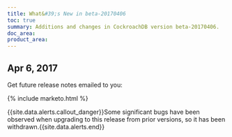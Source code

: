 ```yaml
---
title: What&#39;s New in beta-20170406
toc: true
summary: Additions and changes in CockroachDB version beta-20170406.
doc_area: 
product_area: 
---
```


## Apr 6, 2017

Get future release notes emailed to you:

{% include marketo.html %}

{{site.data.alerts.callout_danger}}Some significant bugs have been observed when upgrading to this release from prior versions, so it has been withdrawn.{{site.data.alerts.end}}
